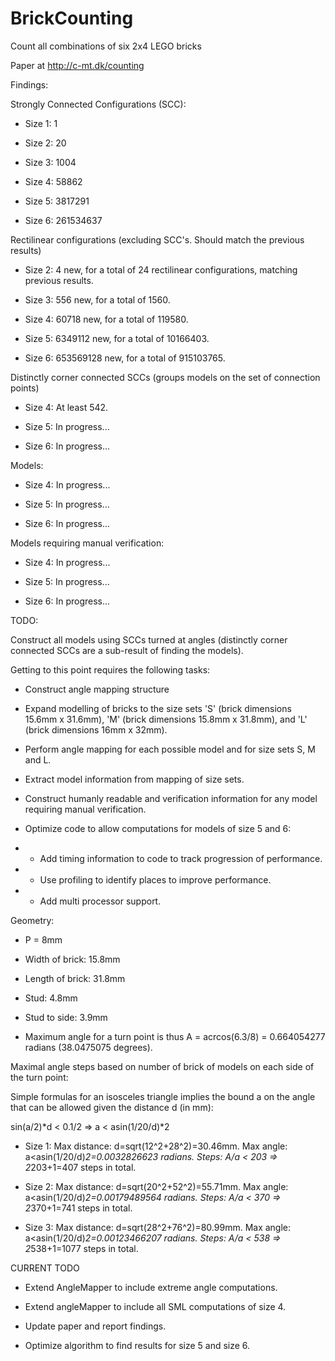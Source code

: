 # BrickCounting
Count all combinations of six 2x4 LEGO bricks

Paper at http://c-mt.dk/counting

Findings:

 Strongly Connected Configurations (SCC):

- Size 1: 1

- Size 2: 20

- Size 3: 1004

- Size 4: 58862

- Size 5: 3817291

- Size 6: 261534637

 Rectilinear configurations (excluding SCC's. Should match the previous results)

- Size 2: 4 new, for a total of 24 rectilinear configurations, matching previous results.

- Size 3: 556 new, for a total of 1560.

- Size 4: 60718 new, for a total of 119580.

- Size 5: 6349112 new, for a total of 10166403.

- Size 6: 653569128 new, for a total of 915103765.
 
 Distinctly corner connected SCCs (groups models on the set of connection points)

- Size 4: At least 542.

- Size 5: In progress...

- Size 6: In progress...

 Models:

- Size 4: In progress...

- Size 5: In progress...

- Size 6: In progress...

 Models requiring manual verification:

- Size 4: In progress...

- Size 5: In progress...

- Size 6: In progress...


TODO: 

Construct all models using SCCs turned at angles (distinctly corner connected SCCs are a sub-result of finding the models). 

Getting to this point requires the following tasks:

- Construct angle mapping structure

- Expand modelling of bricks to the size sets 'S' (brick dimensions 15.6mm x 31.6mm), 'M' (brick dimensions 15.8mm x 31.8mm), and 'L' (brick dimensions 16mm x 32mm).

- Perform angle mapping for each possible model and for size sets S, M and L.

- Extract model information from mapping of size sets.

- Construct humanly readable and verification information for any model requiring manual verification.

- Optimize code to allow computations for models of size 5 and 6:

- - Add timing information to code to track progression of performance.

- - Use profiling to identify places to improve performance.

- - Add multi processor support.


Geometry:

- P = 8mm

- Width of brick: 15.8mm

- Length of brick: 31.8mm

- Stud: 4.8mm

- Stud to side: 3.9mm

- Maximum angle for a turn point is thus A = acrcos(6.3/8) = 0.664054277 radians (38.0475075 degrees). 


Maximal angle steps based on number of brick of models on each side of the turn point:

Simple formulas for an isosceles triangle implies the bound a on the angle that can be allowed given the distance d (in mm):

sin(a/2)*d < 0.1/2 => a < asin(1/20/d)*2

- Size 1: Max distance: d=sqrt(12^2+28^2)=30.46mm. Max angle: a<asin(1/20/d)*2=0.0032826623  radians. Steps: A/a < 203 => 2*203+1=407 steps in total.

- Size 2: Max distance: d=sqrt(20^2+52^2)=55.71mm. Max angle: a<asin(1/20/d)*2=0.00179489564 radians. Steps: A/a < 370 => 2*370+1=741 steps in total.

- Size 3: Max distance: d=sqrt(28^2+76^2)=80.99mm. Max angle: a<asin(1/20/d)*2=0.00123466207 radians. Steps: A/a < 538 => 2*538+1=1077 steps in total.





CURRENT TODO

- Extend AngleMapper to include extreme angle computations.

- Extend angleMapper to include all SML computations of size 4.

- Update paper and report findings.

- Optimize algorithm to find results for size 5 and size 6.